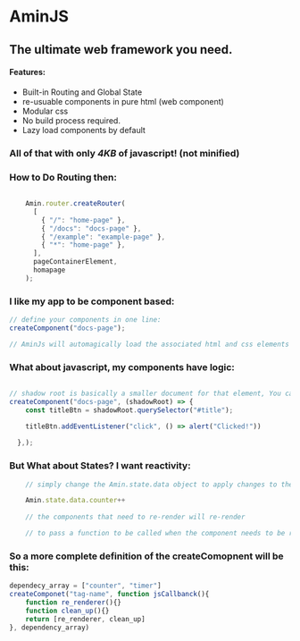 # AminJS
## The ultimate web framework you need.

#### Features:


- Built-in Routing and Global State
- re-usuable components in pure html (web component)
- Modular css
- No build process required.
- Lazy load components by default

### All of that with only *4KB* of javascript! (not minified)


### How to Do Routing then:
```javascript

    Amin.router.createRouter(
      [
        { "/": "home-page" },
        { "/docs": "docs-page" },
        { "/example": "example-page" },
        { "*": "home-page" },
      ],
      pageContainerElement,
      homapage
    );
```

### I like my app to be component based:
```javascript
// define your components in one line:
createComponent("docs-page");

// AminJs will automagically load the associated html and css elements in the /template directory
```
### What about javascript, my components have logic:
```javascript

// shadow root is basically a smaller document for that element, You can still access the original document if you want. 
createComponent("docs-page", (shadowRoot) => {
    const titleBtn = shadowRoot.querySelector("#title");
  
    titleBtn.addEventListener("click", () => alert("Clicked!"))

  },);

```

### But What about States? I want reactivity:

```javascript
    // simply change the Amin.state.data object to apply changes to the ui

    Amin.state.data.counter++
    
    // the components that need to re-render will re-render

    // to pass a function to be called when the component needs to be re-rendered, simply you can return two things in the jsCallback, the re-render function and the clean-up function, the cleanup function will be called when the function is un-mounted


```

### So a more complete definition of the createComopnent will be this:
```javascript
dependecy_array = ["counter", "timer"]
createComponet("tag-name", function jsCallbanck(){
    function re_renderer(){}
    function clean_up(){}
    return [re_renderer, clean_up]
}, dependency_array)

```
